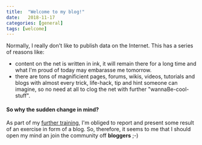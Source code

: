 ```yaml
---
title:  "Welcome to my blog!"
date:   2018-11-17
categories: [general]
tags: [welcome]
---
```

Normally, I really don't like to publish data on the Internet. This has a series of reasons like:
* content on the net is written in ink, it will remain there for a long time and what I'm proud of today may embarasse me tomorrow.
* there are tons of magnificient pages, forums, wikis, videos, tutorials and blogs with almost every trick, life-hack, tip and hint someone can imagine, so no need at all to clog the net with further &quot;wannaBe-cool-stuff&quot;.

#### So why the sudden change in mind?

As part of my [further training](https://www.teko.ch), I'm obliged to report and present some result of an exercise in form of a blog. So, therefore, it seems to me that I should open my mind an join the community off __bloggers__ ;-)
